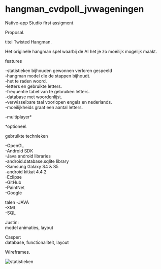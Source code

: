 hangman_cvdpoll_jvwageningen
============================

Native-app Studio first assigment

Proposal.

titel Twisted Hangman.

Het originele hangman spel waarbij de AI het je zo moeilijk mogelijk maakt.

features

-statistieken bijhouden gewonnen verloren gespeeld<br>
-hangman model die de stappen bijhoudt.<br>
-het te raden woord.<br>
-letters en gebruikte letters.<br>
-frequentie tabel van te gebruiken letters.<br>
-database met woordenlijst.<br>
-verwisselbare taal voorlopen engels en nederlands.<br>
-moeilijkheids graat een aantal letters.<br>

-multiplayer*

*optioneel.

gebruikte technieken

-OpenGL<br>
-Android SDK<br>
-Java android libraries<br>
-android.database.sqlite library<br>
-Samsung Galaxy S4 & S5<br>
-android kitkat 4.4.2<br>
-Eclipse<br>
-GitHub<br>
-PaintNet<br>
-Google

talen
-JAVA<br>
-XML<br>
-SQL<br>

Justin:<br>
model animaties, layout<br>

Casper:<br>
database, functionaliteit, layout <br>

Wireframes.

![statistieken](/path/to/img.jpg)
